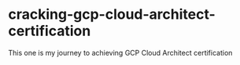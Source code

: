 # cracking-gcp-cloud-architect-certification
This one is my journey to achieving GCP Cloud Architect certification
